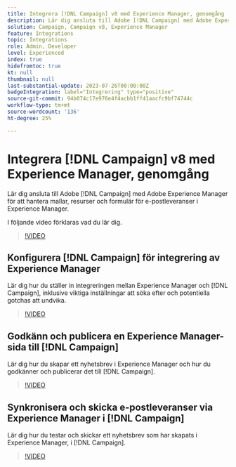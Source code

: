 ```yaml
---
title: Integrera [!DNL Campaign] v8 med Experience Manager, genomgång
description: Lär dig ansluta till Adobe [!DNL Campaign] med Adobe Experience Manager för att hantera mallar, resurser och formulär för e-postleveranser i Experience Manager.
solution: Campaign, Campaign v8, Experience Manager
feature: Integrations
topic: Integrations
role: Admin, Developer
level: Experienced
index: true
hidefromtoc: true
kt: null
thumbnail: null
last-substantial-update: 2023-07-26T00:00:00Z
badgeIntegration: label="Integrering" type="positive"
source-git-commit: 94b074c17e976e4f4acbb1ff41aacfc9bf74744c
workflow-type: tm+mt
source-wordcount: '136'
ht-degree: 25%

---
```



# Integrera [!DNL Campaign] v8 med Experience Manager, genomgång

Lär dig ansluta till Adobe [!DNL Campaign] med Adobe Experience Manager för att hantera mallar, resurser och formulär för e-postleveranser i Experience Manager.

I följande video förklaras vad du lär dig.

>[!VIDEO](https://video.tv.adobe.com/v/340319?quality=12&learn=on)

## Konfigurera [!DNL Campaign] för integrering av Experience Manager

Lär dig hur du ställer in integreringen mellan Experience Manager och [!DNL Campaign], inklusive viktiga inställningar att söka efter och potentiella gotchas att undvika.

>[!VIDEO](https://video.tv.adobe.com/v/340121?quality=12&learn=on)

## Godkänn och publicera en Experience Manager-sida till [!DNL Campaign]

Lär dig hur du skapar ett nyhetsbrev i Experience Manager och hur du godkänner och publicerar det till [!DNL Campaign].

>[!VIDEO](https://video.tv.adobe.com/v/340678?quality=12&learn=on)

## Synkronisera och skicka e-postleveranser via Experience Manager i [!DNL Campaign]

Lär dig hur du testar och skickar ett nyhetsbrev som har skapats i Experience Manager, i [!DNL Campaign].

>[!VIDEO](https://video.tv.adobe.com/v/340151?quality=12&learn=on)
